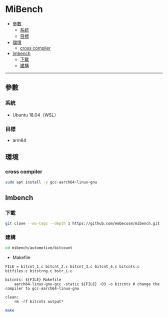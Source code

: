 # MiBench

<!-- vim-markdown-toc GFM -->

* [參數](#參數)
    - [系統](#系統)
    - [目標](#目標)
* [環境](#環境)
    - [cross compiler](#cross-compiler)
* [lmbench](#lmbench)
    - [下載](#下載)
    - [建構](#建構)

<!-- vim-markdown-toc -->

---

## 參數

### 系統

-   Ubuntu 18.04（WSL）

### 目標

-   arm64

## 環境

### cross compiler

```zsh
sudo apt install -y gcc-aarch64-linux-gnu
```

## lmbench

### 下載

```zsh
git clone --no-tags --depth 1 https://github.com/embecosm/mibench.git
```

### 建構

```zsh
cd mibench/automotive/bitcount
```

-   Makefile

```make
FILE = bitcnt_1.c bitcnt_2.c bitcnt_3.c bitcnt_4.c bitcnts.c bitfiles.c bitstrng.c bstr_i.c

bitcnts: ${FILE} Makefile
	aarch64-linux-gnu-gcc -static ${FILE} -O3 -o bitcnts # change the compiler to gcc-aarch64-linux-gnu

clean:
	rm -rf bitcnts output*
```

```zsh
make
```
